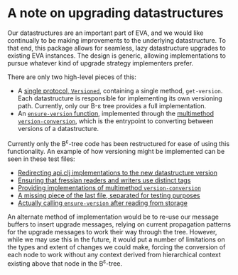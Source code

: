 # A note on upgrading datastructures

Our datastructures are an important part of EVA, and we would like continually to be making improvements to the underlying datastructure. To that end, this package allows for seamless, lazy datastructure upgrades to existing EVA instances. The design is generic, allowing implementations to pursue whatever kind of upgrade strategy implementers prefer.

There are only two high-level pieces of this:

* A [single protocol, `Versioned`](/core/src/eva/datastructures/protocols.clj#L34), containing a single method, `get-version`. Each datastructure is responsible for implementing its own versioning path. Currently, only our B-ε tree provides a full implementation.
* An [`ensure-version` function](/core/src/eva/datastructures/versioning.clj#L25), implemented through the [multimethod `version-conversion`](/core/src/eva/datastructures/versioning.clj#L5), which is the entrypoint to converting between versions of a datastructure.

Currently only the B<sup>ε</sup>-tree code has been restructured for ease of using this functionality. An example of how versioning might be implemented can be seen in these test files:

* [Redirecting api.clj implementations to the new datastructure version](/dev/src/eva/datastructures/test_version/api.clj)
* [Ensuring that fressian readers and writers use distinct tags](/dev/src/eva/datastructures/test_version/fressian.clj)
* [Providing implementations of multimethod `version-conversion`](/dev/src/eva/datastructures/test_version/logic/versioning.clj#L89)
* [A missing piece of the last file, separated for testing purposes](/dev/src/eva/datastructures/test_version/logic/missing_versioning.clj)
* [Actually calling `ensure-version` after reading from storage](/dev/src/eva/datastructures/test_version/logic/nodes.clj#L196)

An alternate method of implementation would be to re-use our message buffers to insert upgrade messages, relying on current propagation patterns for the upgrade messages to work their way through the tree. However, while we may use this in the future, it would put a number of limitations on the types and extent of changes we could make, forcing the conversion of each node to work without any context derived from hierarchical context existing above that node in the B<sup>ε</sup>-tree.
